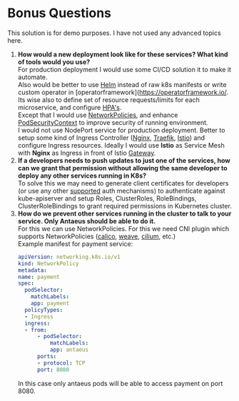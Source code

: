 # Bonus Questions

This solution is for demo purposes. I have not used any advanced topics here.

1. **How would a new deployment look like for these services? What kind of tools would you use?**  
    For production deployment I would use some CI/CD solution it to make it automate.  
    Also would be better to use [Helm](https://helm.sh/) instead of raw k8s manifests or write custom operator in [operatorframework](https://operatorframework.io/.  
    Its wise also to define set of resource requests/limits for each microservice, and configure [HPA's](https://kubernetes.io/docs/tasks/run-application/horizontal-pod-autoscale/).  
    Except that I would use [NetworkPolicies](https://kubernetes.io/docs/concepts/services-networking/network-policies/), and enhance [PodSecurityContext](https://kubernetes.io/docs/tasks/configure-pod-container/security-context/) to improve security of running environment.  
    I would not use NodePort service for production deployment. Better to setup some kind of Ingress Controller ([Nginx](https://kubernetes.github.io/ingress-nginx/), [Traefik](https://traefik.io/), [Istio](https://istio.io/)) and configure Ingress resources. Ideally I would use **Istio** as Service Mesh with **Nginx** as Ingress in front of Istio [Gateway](https://istio.io/latest/docs/reference/config/networking/gateway/).
1. **If a developers needs to push updates to just one of the services, how can we grant that permission without allowing the same developer to deploy any other services running in K8s?**  
    To solve this we may need to generate client certificates for developers (or use any other [supported](https://kubernetes.io/docs/reference/access-authn-authz/authentication/) auth mechanisms) to authenticate against kube-apiserver and setup Roles, ClusterRoles, RoleBindings, ClusterRoleBindings to grant required permissions in Kubernetes cluster.
1. **How do we prevent other services running in the cluster to talk to your service. Only Antaeus should be able to do it.**  
    For this we can use NetworkPolicies. For this we need CNI plugin which supports NetworkPolicies ([calico](https://www.tigera.io/project-calico/), [weave](https://www.weave.works/docs/net/latest/overview/), [cilium](https://cilium.io/), etc.)  
    Example manifest for payment service:
    ```yaml
    apiVersion: networking.k8s.io/v1
    kind: NetworkPolicy
    metadata:
    name: payment
    spec:
      podSelector:
        matchLabels:
        app: payment
      policyTypes:
      - Ingress
      ingress:
      - from:
          - podSelector:
              matchLabels:
              app: antaeus
          ports:
          - protocol: TCP
          port: 8080
    ```
    In this case only antaeus pods will be able to access payment on port 8080.